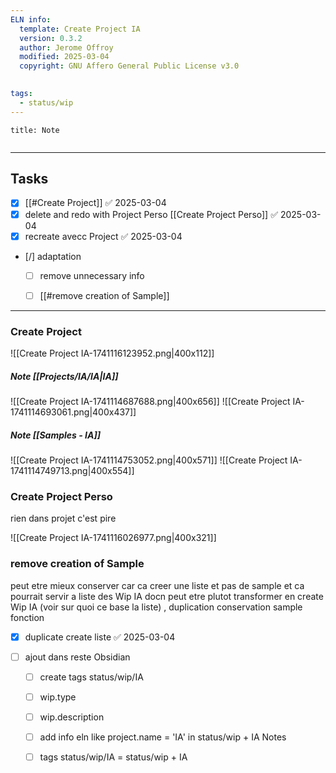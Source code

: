 ```yaml
---
ELN info:
  template: Create Project IA
  version: 0.3.2
  author: Jerome Offroy
  modified: 2025-03-04
  copyright: GNU Affero General Public License v3.0
  

tags:
  - status/wip
---
```



````ad-note
title: Note
 

````

---
 
## Tasks 
- [x] [[#Create Project]] ✅ 2025-03-04
- [x] delete and redo with  Project Perso [[Create Project Perso]] ✅ 2025-03-04
- [x] recreate avecc Project ✅ 2025-03-04
- [/] adaptation 
	- [ ] remove unnecessary info
	- [ ] [[#remove  creation of Sample]]


---
### Create Project

![[Create Project IA-1741116123952.png|400x112]]


##### Note [[Projects/IA/IA|IA]]
 
 
![[Create Project IA-1741114687688.png|400x656]]
![[Create Project IA-1741114693061.png|400x437]]
 
##### Note  [[Samples - IA]]



![[Create Project IA-1741114753052.png|400x571]]
![[Create Project IA-1741114749713.png|400x554]]


 

### Create Project Perso
rien dans projet c'est pire 

![[Create Project IA-1741116026977.png|400x321]]

### remove  creation of Sample
peut etre mieux conserver car ca creer une liste et pas de sample et ca pourrait servir a liste des Wip IA 
docn peut etre plutot transformer en create Wip IA (voir sur quoi ce base la liste) , duplication conservation sample fonction 
- [x] duplicate create liste ✅ 2025-03-04


- [ ] ajout dans reste Obsidian 
	- [ ] create tags status/wip/IA
	- [ ] wip.type
	- [ ] wip.description
	- [ ] add info eln like project.name = 'IA'  in status/wip + IA Notes
	- [ ] tags status/wip/IA  = status/wip + IA


